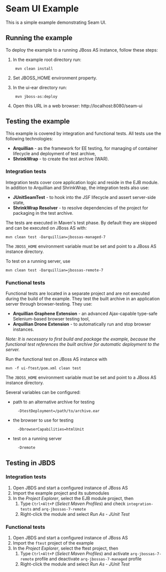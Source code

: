 Seam UI Example
===============

This is a simple example demonstrating Seam UI. 

Running the example
-------------------

To deploy the example to a running JBoss AS instance, follow these steps:

1. In the example root directory run:

        mvn clean install

2. Set JBOSS_HOME environment property.

3. In the ui-ear directory run:

        mvn jboss-as:deploy

4. Open this URL in a web browser: http://localhost:8080/seam-ui


Testing the example
-------------------

This example is covered by integration and functional tests. All tests use the following technologies:

* __Arquillian__ -  as the framework for EE testing, for managing of container lifecycle and deployment of test archive,
* __ShrinkWrap__ - to create the test archive (WAR).


### Integration tests

Integration tests cover core application logic and reside in the EJB module. In addition to Arquillian and ShrinkWrap, the integration tests also use:

* __JUnitSeamTest__ - to hook into the JSF lifecycle and assert server-side state,
* __ShrinkWrap Resolver__ - to resolve dependencies of the project for packaging in the test archive.

The tests are executed in Maven's test phase. By default they are skipped and can be executed on JBoss AS with:

    mvn clean test -Darquillian=jbossas-managed-7

The `JBOSS_HOME` environment variable must be set and point to a JBoss AS instance directory.

To test on a running server, use

    mvn clean test -Darquillian=jbossas-remote-7

### Functional tests

Functional tests are located in a separate project and are not executed during the build of the example. They test the built archive in an application server through browser-testing. They use:

* __Arquillian Graphene Extension__ - an advanced Ajax-capable type-safe Selenium-based browser testing tool,
* __Arquillian Drone Extension__ - to automatically run and stop browser instances.

_Note: It is necessary to first build and package the example, because the functional test references the built archive for automatic deployment to the server._

Run the functional test on JBoss AS instance with
    
    mvn -f ui-ftest/pom.xml clean test

The `JBOSS_HOME` environment variable must be set and point to a JBoss AS instance directory.

Several variables can be configured:

* path to an alternative archive for testing

        -DtestDeployment=/path/to/archive.ear

* the browser to use for testing

        -DbrowserCapabilities=htmlUnit

* test on a running server

        -Dremote

Testing in JBDS
---------------
### Integration tests

1. Open JBDS and start a configured instance of JBoss AS
2. Import the example project and its submodules
3. In the _Project Explorer_, select the EJB module project, then
    1. Type `Ctrl+Alt+P` (_Select Maven Profiles_) and check `integration-tests` and `arq-jbossas-7-remote`
    2. Right-click the module and select _Run As_ - _JUnit Test_

### Functional tests

1. Open JBDS and start a configured instance of JBoss AS
2. Import the `ftest` project of the example
3. In the _Project Explorer_, select the ftest project, then
    1. Type `Ctrl+Alt+P` (_Select Maven Profiles_) and activate `arq-jbossas-7-remote` profile and deactivate `arq-jbossas-7-managed` profile
    2. Right-click the module and select _Run As_ - _JUnit Test_
